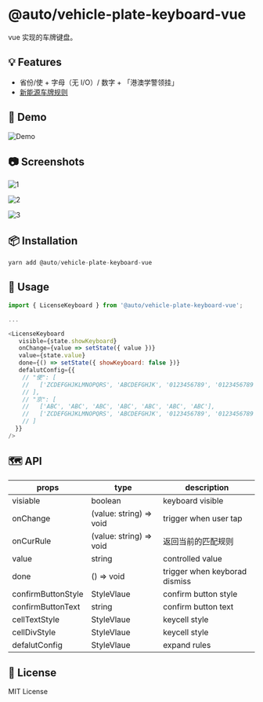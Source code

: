 # @auto/vehicle-plate-keyboard-vue

vue 实现的车牌键盘。

## 💡 Features

- 省份/使 + 字母（无 I/O）/ 数字 + 「港澳学警领挂」
- [新能源车牌规则](https://zh.wikipedia.org/wiki/中华人民共和国民用机动车号牌#新能源汽车号牌)

## 🚗 Demo

![Demo](https://z.autoimg.cn/sou/auto-vehicle-plate-keyboard/4.gif)

## 📷 Screenshots

![1](https://z.autoimg.cn/sou/auto-vehicle-plate-keyboard/1.png)

![2](https://z.autoimg.cn/sou/auto-vehicle-plate-keyboard/2.png)

![3](https://z.autoimg.cn/sou/auto-vehicle-plate-keyboard/3.png)

## 📦 Installation

```Javascript
yarn add @auto/vehicle-plate-keyboard-vue
```

## 🔨 Usage

```JavaScript
import { LicenseKeyboard } from '@auto/vehicle-plate-keyboard-vue';

...

<LicenseKeyboard
   visible={state.showKeyboard}
   onChange={value => setState({ value })}
   value={state.value}
   done={() => setState({ showKeyboard: false })}
   defalutConfig={{
    // "使": [
    //   ['ZCDEFGHJKLMNOPQRS', 'ABCDEFGHJK', '0123456789', '0123456789', '0123456789', '0123456789', '0123456789']
    // ],
    // "京": [
    //   ['ABC', 'ABC', 'ABC', 'ABC', 'ABC', 'ABC', 'ABC'],
    //   ['ZCDEFGHJKLMNOPQRS', 'ABCDEFGHJK', '0123456789', '0123456789', '0123456789', '0123456789', '0123456789']
    // ]
  }}
/>
```

## 🗺 API

| props              | type                    | description                   |
| ------------------ | ----------------------- | ----------------------------- |
| visiable           | boolean                 | keyboard visible              |
| onChange           | (value: string) => void | trigger when user tap         |
| onCurRule          | (value: string) => void | 返回当前的匹配规则         |
| value              | string                  | controlled value              |
| done               | () => void              | trigger when keyborad dismiss |
| confirmButtonStyle | StyleVlaue     | confirm button style          |
| confirmButtonText  | string                  | confirm button text           |
| cellTextStyle      | StyleVlaue     | keycell style                 |
| cellDivStyle      | StyleVlaue     | keycell style                 |
| defalutConfig      | StyleVlaue     | expand rules                  |

## 📝 License

MIT License
